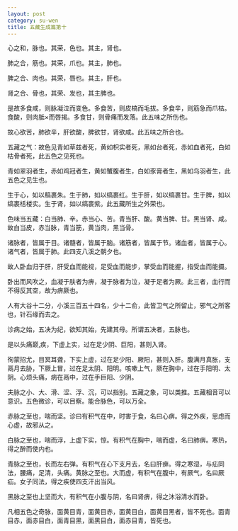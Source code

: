 ```yaml
---
layout: post
category: su-wen
title: 五藏生成篇第十
---
```


心之和，脉也。其荣，色也。其主，肾也。

肺之合，筋也。其荣，爪也。其主，肺也。

脾之合、肉也。其荣，唇也。其主，肝也。

肾之合、骨也，其荣、发也，其主脾也。

是故多食咸，则脉凝泣而变色。多食苦，则皮槁而毛拔。多食辛，则筋急而爪枯。食酸，则肉胝×而唇揭。多食甘，则骨痛而发落。此五味之所伤也。

故心欲苦，肺欲辛，肝欲酸，脾欲甘，肾欲咸。此五味之所合也。

五藏之气：故色见青如草兹者死，黄如枳实者死，黑如台者死，赤如血者死，白如枯骨者死，此五色之见死也。

青如翠羽者生，赤如鸡冠者生，黄如蟹腹者生，白如豕膏者生，黑如乌羽者生，此五色之见生也。

生于心，如以稿裹朱。生于肺，如以缟裹红。生于肝，如以缟裹甘。生于脾，如以缟裹栝楼实。生于肾，如以缟裹紫。此五藏所生之外荣也。

色味当五藏：白当肺、辛。赤当心、苦。青当肝、酸。黄当脾、甘。黑当肾、咸。故白当皮，赤当脉，青当筋，黄当肉，黑当骨。

诸脉者，皆属于目。诸髓者，皆属于脑。诸筋者，皆属于节。诸血者，皆属于心。诸气者，皆属于肺。此四支八溪之朝夕也。

故人卧血归于肝，肝受血而能视，足受血而能步，掌受血而能握，指受血而能摄。

卧出而风吹之，血凝于肤者为痹，凝于脉者为泣，凝于足者为厥。此三者，血行而不得反其空，故为痹厥也。

人有大谷十二分，小溪三百五十四名，少十二俞，此皆卫气之所留止，邪气之所客也，针石缘而去之。

诊病之始，五决为纪，欲知其始，先建其母。所谓五决者，五脉也。

是以头痛巅,疾，下虚上实，过在足少阴、巨阳，甚则入肾。

徇蒙招尤，目冥耳聋，下实上虚，过在足少阳、厥阳，甚则入肝。腹满月真胀，支鬲月去胁，下厥上冒，过在足太阴、阳明。咳嗽上气，厥在胸中，过在手阳明、太阴。心烦头痛，病在鬲中，过在手巨阳、少阴。

夫脉之小、大、滑、涩、浮、沉，可以指别。五藏之象，可以类推。五藏相音可以意识。五色微诊，可以目察。能合脉色，可以万全。

赤脉之至也，喘而坚。诊曰有积气在中，时害于食，名曰心痹。得之外疾，思虑而心虚，故邪从之。

白脉之至也，喘而浮，上虚下实，惊。有积气在胸中，喘而虚，名曰肺痹。寒热，得之醉而使内也。

青脉之至也，长而左右弹。有积气在心下支月去，名曰肝痹。得之寒湿，与疝同法，腰痛，足清，头痛。黄脉之至也。大而虚，有积气在腹中，有厥气，名曰厥疝。女子同法，得之疾使四支汗出当风。

黑脉之至也上坚而大，有积气在小腹与阴，名曰肾痹，得之沐浴清水而卧。

凡相五色之奇脉，面黄目青，面黄目赤，面黄目白，面黄目黑者，皆不死也。面青目赤，面赤目白，面青目黑，面黑目白，面赤目青，皆死也。
